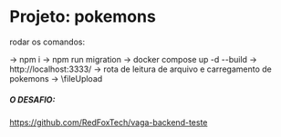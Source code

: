 # Projeto: pokemons

rodar os comandos:

-> npm i
-> npm run migration
-> docker compose up -d --build
-> http://localhost:3333/
-> rota de leitura de arquivo e carregamento de pokemons -> \fileUpload

##### O DESAFIO:

https://github.com/RedFoxTech/vaga-backend-teste